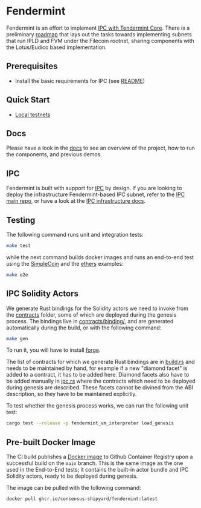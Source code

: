 # Fendermint

Fendermint is an effort to implement [IPC with Tendermint Core](https://docs.google.com/document/d/1cFoTdoRuYgxmWJia6K-b5vmEj-4MvyHCNvShZpyconU/edit#). There is a preliminary [roadmap](https://docs.google.com/spreadsheets/d/1eVwkHEPGNg0js8DKRDIX7sugf5JqbI9zRBddIqzJFfI/edit#gid=0) that lays out the tasks towards implementing subnets that run IPLD and FVM under the Filecoin rootnet, sharing components with the Lotus/Eudico based implementation.

## Prerequisites

* Install the basic requirements for IPC (see [README](../README.md#Prerequisites))

## Quick Start

- [Local testnets](../docs/fendermint/localnet.md)

## Docs

Please have a look in the [docs](../docs/fendermint/README.md) to see an overview of the project, how to run the components, and previous demos.

## IPC

Fendermint is built with support for [IPC](https://github.com/consensus-shipyard/ipc) by design. If you are looking to deploy the infrastructure Fendermint-based IPC subnet, refer to the [IPC main repo](https://github.com/consensus-shipyard/ipc), or have a look at the [IPC infrastructure docs](../docs/fendermint/ipc.md).

## Testing

The following command runs unit and integration tests:

```bash
make test
```

while the next command builds docker images and runs an end-to-end test using the
[SimpleCoin](./fendermint/rpc/examples/simplecoin.rs) and the
[ethers](./fendermint/eth/api/examples/ethers.rs) examples:

```bash
make e2e
```

## IPC Solidity Actors

We generate Rust bindings for the Solidity actors we need to invoke from the [contracts](../contracts/) folder, some of which are deployed during the genesis process. The bindings live in [contracts/binding/](../contracts/binding), and are generated automatically during the build, or with the following command:

```bash
make gen
```

To run it, you will have to install [forge](https://book.getfoundry.sh/getting-started/installation).

The list of contracts for which we generate Rust bindings are in [build.rs](../contracts/binding/build.rs) and needs to be maintained by hand, for example if a new "diamond facet" is added to a contract, it has to be added here. Diamond facets also have to be added manually in [ipc.rs](./vm/actor_interface/src/ipc.rs) where the contracts which need to be deployed during genesis are described. These facets cannot be divined from the ABI description, so they have to be maintained explicitly.

To test whether the genesis process works, we can run the following unit test:

```bash
cargo test --release -p fendermint_vm_interpreter load_genesis
```

## Pre-built Docker Image

The CI build publishes a [Docker image](https://github.com/consensus-shipyard/fendermint/pkgs/container/fendermint) to Github Container Registry upon a successful build on the `main` branch. This is the same image as the one used in the End-to-End tests; it contains the built-in actor bundle and IPC Solidity actors, ready to be deployed during genesis.

The image can be pulled with the following command:

```bash
docker pull ghcr.io/consensus-shipyard/fendermint:latest
```
